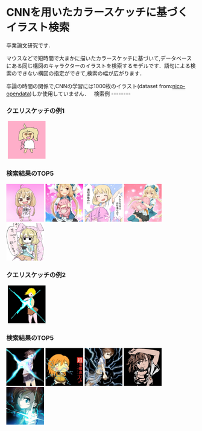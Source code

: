 CNNを用いたカラースケッチに基づくイラスト検索
======================
卒業論文研究です.  
  
マウスなどで短時間で大まかに描いたカラースケッチに基づいて,データベースにある同じ構図のキャラクターのイラストを検索するモデルです．語句による検索のできない構図の指定ができて,検索の幅が広がります．  
  
卒論の時間の関係で,CNNの学習には1000枚のイラスト(dataset from:[nico-opendata](https://nico-opendata.jp/ja/seigadata/index.html))しか使用していません．
  
検索例
--------  

### クエリスケッチの例1
 <img src="https://github.com/La4La/Color-Sketch-Based-Illustration-Retrieval-Using-CNN/blob/master/user_query/origin_query/userquery01/01.jpg" width="100px">  
  
### 検索結果のTOP5
<img src="https://github.com/La4La/Color-Sketch-Based-Illustration-Retrieval-Using-CNN/blob/master/search/search_result/user01/01/1.67.jpg" width="100px">
<img src="https://github.com/La4La/Color-Sketch-Based-Illustration-Retrieval-Using-CNN/blob/master/search/search_result/user01/01/2.84.jpg" width="100px">
<img src="https://github.com/La4La/Color-Sketch-Based-Illustration-Retrieval-Using-CNN/blob/master/search/search_result/user01/01/3.54.jpg" width="100px">
<img src="https://github.com/La4La/Color-Sketch-Based-Illustration-Retrieval-Using-CNN/blob/master/search/search_result/user01/01/4.93.jpg" width="100px">
<img src="https://github.com/La4La/Color-Sketch-Based-Illustration-Retrieval-Using-CNN/blob/master/search/search_result/user01/01/5.10.jpg" width="100px">  
  
### クエリスケッチの例2
 <img src="https://github.com/La4La/Color-Sketch-Based-Illustration-Retrieval-Using-CNN/blob/master/user_query/origin_query/userquery25/09.png" width="100px">  
  
### 検索結果のTOP5
<img src="https://github.com/La4La/Color-Sketch-Based-Illustration-Retrieval-Using-CNN/blob/master/search/search_result/user25/09/1.451.jpg" width="100px">
<img src="https://github.com/La4La/Color-Sketch-Based-Illustration-Retrieval-Using-CNN/blob/master/search/search_result/user25/09/2.496.jpg" width="100px">
<img src="https://github.com/La4La/Color-Sketch-Based-Illustration-Retrieval-Using-CNN/blob/master/search/search_result/user25/09/3.487.jpg" width="100px">
<img src="https://github.com/La4La/Color-Sketch-Based-Illustration-Retrieval-Using-CNN/blob/master/search/search_result/user25/09/4.465.jpg" width="100px">
<img src="https://github.com/La4La/Color-Sketch-Based-Illustration-Retrieval-Using-CNN/blob/master/search/search_result/user25/09/5.468.jpg" width="100px">  
